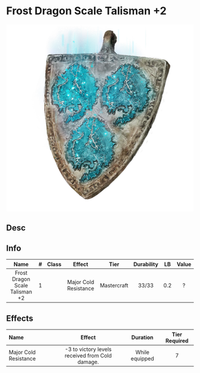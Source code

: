 # Frost Dragon Scale Talisman +2

![Copyrighted Image](FrostDragonScaleTalisman+2.png)

## Desc

## Info

|              Name              | # | Class |        Effect        |    Tier    | Durability | LB | Value |
| :----------------------------: | :-: | :---: | :-------------------: | :---------: | :--------: | :-: | :---: |
| Frost Dragon Scale Talisman +2 | 1 |      | Major Cold Resistance | Mastercraft |   33/33   | 0.2 |   ?   |

## Effects

| Name | Effect | Duration | Tier Required |
| :--- | :----: | :------: | :-----------: |
| Major Cold Resistance | -3 to victory levels received from Cold damage. | While equipped | 7 |
